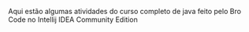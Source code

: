 Aqui estão algumas atividades do curso completo de java feito pelo Bro Code no Intellij IDEA Community Edition
